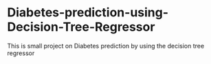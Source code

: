 # Diabetes-prediction-using-Decision-Tree-Regressor
This is small project on Diabetes prediction by using the decision tree regressor
